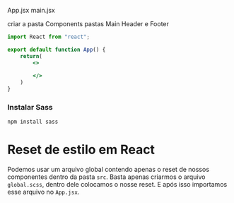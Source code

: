App.jsx
main.jsx

criar a pasta Components
pastas Main Header e Footer

```jsx
import React from "react";

export default function App() {
	return(
		<>
		
		</>
	)
}
```

### Instalar Sass

```node
npm install sass
```
# Reset de estilo em React

Podemos usar um arquivo global contendo apenas o reset de nossos componentes dentro da pasta `src`. Basta apenas criarmos o arquivo `global.scss`, dentro dele colocamos o nosse reset. E após isso importamos esse arquivo no `App.jsx`.